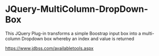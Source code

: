 # JQuery-MultiColumn-DropDown-Box

This JQuery Plug-in transforms a simple Boostrap input box into a multi-column Dropdown box whereby an index and value is returned


https://www.jdbss.com/availabletools.aspx
